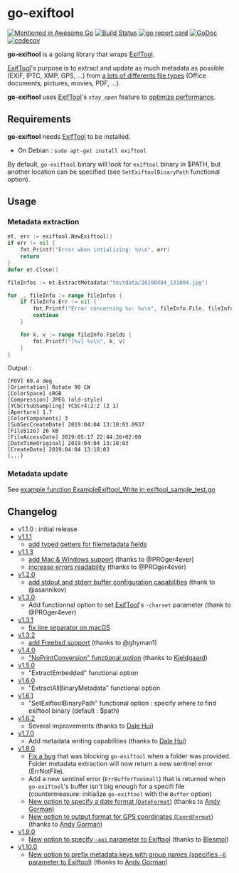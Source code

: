 # go-exiftool

[![Mentioned in Awesome Go](https://awesome.re/mentioned-badge.svg)](https://github.com/avelino/awesome-go)
[![Build Status](https://github.com/barasher/go-exiftool/workflows/go-exiftool-ci/badge.svg)](https://github.com/barasher/go-exiftool/actions)
[![go report card](https://goreportcard.com/badge/github.com/barasher/go-exiftool "go report card")](https://goreportcard.com/report/github.com/barasher/go-exiftool)
[![GoDoc](https://godoc.org/github.com/barasher/go-exiftool?status.svg)](https://godoc.org/github.com/barasher/go-exiftool)
[![codecov](https://codecov.io/gh/barasher/go-exiftool/branch/master/graph/badge.svg)](https://codecov.io/gh/barasher/go-exiftool)

**go-exiftool** is a golang library that wraps [ExifTool](https://www.sno.phy.queensu.ca/~phil/exiftool/).

[ExifTool](https://www.sno.phy.queensu.ca/~phil/exiftool/)'s purpose is to extract and update as much metadata as possible (EXIF, IPTC, XMP, GPS, ...) from [a lots of differents file types](https://www.sno.phy.queensu.ca/~phil/exiftool/#supported) (Office documents, pictures, movies, PDF, ...).

**go-exiftool** uses [ExifTool](https://www.sno.phy.queensu.ca/~phil/exiftool/)'s *`stay_open`* feature to [optimize performance](https://www.sno.phy.queensu.ca/~phil/exiftool/#performance).

## Requirements

**go-exiftool** needs [ExifTool](https://www.sno.phy.queensu.ca/~phil/exiftool/) to be installed.

- On Debian : `sudo apt-get install exiftool`

By default, `go-exiftool` binary will look for `exiftool` binary in $PATH, but another location can be specified (see `SetExiftoolBinaryPath` functional option).

## Usage

### Metadata extraction

```go
et, err := exiftool.NewExiftool()
if err != nil {
    fmt.Printf("Error when intializing: %v\n", err)
    return
}
defer et.Close()

fileInfos := et.ExtractMetadata("testdata/20190404_131804.jpg")

for _, fileInfo := range fileInfos {
    if fileInfo.Err != nil {
        fmt.Printf("Error concerning %v: %v\n", fileInfo.File, fileInfo.Err)
        continue
    }

    for k, v := range fileInfo.Fields {
        fmt.Printf("[%v] %v\n", k, v)
    }
}
```

Output :

```
[FOV] 69.4 deg
[Orientation] Rotate 90 CW
[ColorSpace] sRGB
[Compression] JPEG (old-style)
[YCbCrSubSampling] YCbCr4:2:2 (2 1)
[Aperture] 1.7
[ColorComponents] 3
[SubSecCreateDate] 2019:04:04 13:18:03.0937
[FileSize] 26 kB
[FileAccessDate] 2019:05:17 22:44:26+02:00
[DateTimeOriginal] 2019:04:04 13:18:03
[CreateDate] 2019:04:04 13:18:03
(...)
```

### Metadata update

See [example function ExampleExiftool_Write in exiftool_sample_test.go](exiftool_sample_test.go)

## Changelog

- v1.1.0 : initial release
- [v1.1.1](https://github.com/barasher/go-exiftool/milestone/2)
  - [add typed getters for filemetadata fields](https://github.com/barasher/go-exiftool/issues/2)
- [v1.1.3](https://github.com/barasher/go-exiftool/milestone/3)
  - [add Mac & Windows support](https://github.com/barasher/go-exiftool/pull/7) (thanks to @PROger4ever)
  - [increase errors readability](https://github.com/barasher/go-exiftool/pull/8) (thanks to @PROger4ever)
- [v1.2.0](https://github.com/barasher/go-exiftool/milestone/4)
  - [add stdout and stderr buffer configuration capabilities](https://github.com/barasher/go-exiftool/issues/6) (thank to @asannikov)
- [v1.3.0](https://github.com/barasher/go-exiftool/milestone/5)
  - Add functionnal option to set [ExifTool](https://www.sno.phy.queensu.ca/~phil/exiftool/)'s `-charset` parameter (thank to @PROger4ever)
- [v1.3.1](https://github.com/barasher/go-exiftool/milestone/6)
  - [fix line separator on macOS](https://github.com/barasher/go-exiftool/issues/16)
- [v1.3.2](https://github.com/barasher/go-exiftool/milestone/7)
  - [add Freebsd support](https://github.com/barasher/go-exiftool/pull/21) (thanks to @ghyman1)
- [v1.4.0](https://github.com/barasher/go-exiftool/milestone/8)
  - ["NoPrintConversion" functional option](https://github.com/barasher/go-exiftool/pull/24) (thanks to [Kjeldgaard](https://github.com/Kjeldgaard))
- [v1.5.0](https://github.com/barasher/go-exiftool/milestone/9)
  - "ExtractEmbedded" functional option
- [v1.6.0](https://github.com/barasher/go-exiftool/milestone/10)
  - "ExtractAllBinaryMetadata" functional option
- [v1.6.1](https://github.com/barasher/go-exiftool/milestone/11)
  - "SetExiftoolBinaryPath" functional option : specify where to find exiftool binary (default : $path)
- [v1.6.2](https://github.com/barasher/go-exiftool/milestone/12)
  - Several improvements (thanks to [Dale Hui](https://github.com/dhui))
- [v1.7.0](https://github.com/barasher/go-exiftool/milestone/13)
  - Add metadata writing capabilities (thanks to [Dale Hui](https://github.com/dhui))
- [v1.8.0](https://github.com/barasher/go-exiftool/milestone/14)
  - [Fix a bug](https://github.com/barasher/go-exiftool/issues/52) that was blocking `go-exiftool` when a folder was provided. Folder metadata extraction will now return a new sentinel error (ErrNotFile).
  - Add a new sentinel error (`ErrBufferTooSmall`) that is returned when `go-exiftool`'s buffer isn't big enough for a specifi file (countermeasure: initialize `go-exiftool` with the `Buffer` option)
  - [New option to specify a date format (`DateFormat`)](https://github.com/barasher/go-exiftool/pull/60) (thanks to [Andy Gorman](https://github.com/agorman))
  - [New option to output format for GPS coordinates (`CoordFormat`)](https://github.com/barasher/go-exiftool/pull/60) (thanks to [Andy Gorman](https://github.com/agorman))
- [v1.9.0](https://github.com/barasher/go-exiftool/milestone/15)
  - [New option to specify `-api` parameter to Exiftool](https://github.com/barasher/go-exiftool/issues/59) (thanks to [Blesmol](https://github.com/Blesmol))
- [v1.10.0](https://github.com/barasher/go-exiftool/milestone/16)
  - [New option to prefix metadata keys with group names (specifies `-G` parameter to Exiftool)](https://github.com/barasher/go-exiftool/issues/67) (thanks to [Andy Gorman](https://github.com/agorman))

